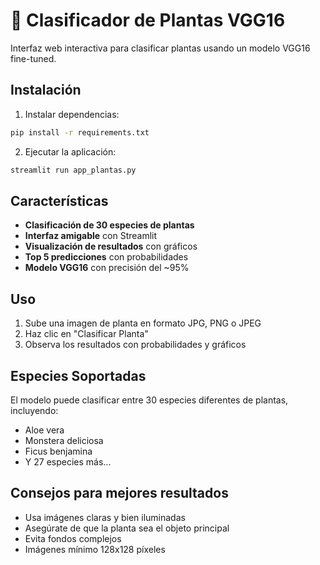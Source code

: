 # 🌿 Clasificador de Plantas VGG16

Interfaz web interactiva para clasificar plantas usando un modelo VGG16 fine-tuned.

## Instalación

1. Instalar dependencias:
```bash
pip install -r requirements.txt
```

2. Ejecutar la aplicación:
```bash
streamlit run app_plantas.py
```

## Características

- **Clasificación de 30 especies de plantas**
- **Interfaz amigable** con Streamlit
- **Visualización de resultados** con gráficos
- **Top 5 predicciones** con probabilidades
- **Modelo VGG16** con precisión del ~95%

## Uso

1. Sube una imagen de planta en formato JPG, PNG o JPEG
2. Haz clic en "Clasificar Planta"
3. Observa los resultados con probabilidades y gráficos

## Especies Soportadas

El modelo puede clasificar entre 30 especies diferentes de plantas, incluyendo:
- Aloe vera
- Monstera deliciosa
- Ficus benjamina
- Y 27 especies más...

## Consejos para mejores resultados

- Usa imágenes claras y bien iluminadas
- Asegúrate de que la planta sea el objeto principal
- Evita fondos complejos
- Imágenes mínimo 128x128 píxeles